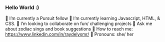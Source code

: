 ### Hello World :)

 🌵 I’m currently a Pursuit fellow
 🌵 I’m currently learning Javascript, HTML, & CSS.
 🌵 I’m looking to collaborate on fun/ challenging projects
 🌵 Ask me about zodiac sings and book suggestions
 🌵 How to reach me: https://www.linkedin.com/in/raydelysmr/
 🌵 Pronouns: she/ her

